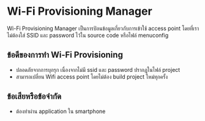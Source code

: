 # Wi-Fi Provisioning Manager

Wi-Fi Provisioning Manager เป็นการป้อนข้อมูลเกี่ยวกับการเข้าใช้ access point โดยที่เราไม่ต้องใส่ SSID และ password ไว้ใน source code หรือไฟล์ menuconfig

## ข้อดีของการทำ Wi-Fi Provisioning
- ปลอดภัยจากการบุกรุก เนื่องจากไม่มี ssid และ password ปรากฏในไฟล์ project
- สามารถเปลี่ยน Wifi access point โดยไม่ต้อง build project ใหม่ทุกครั้ง
 
## ข้อเสียหรือข้อจำกัด 
- ต้องทำผ่าน application ใน smartphone



